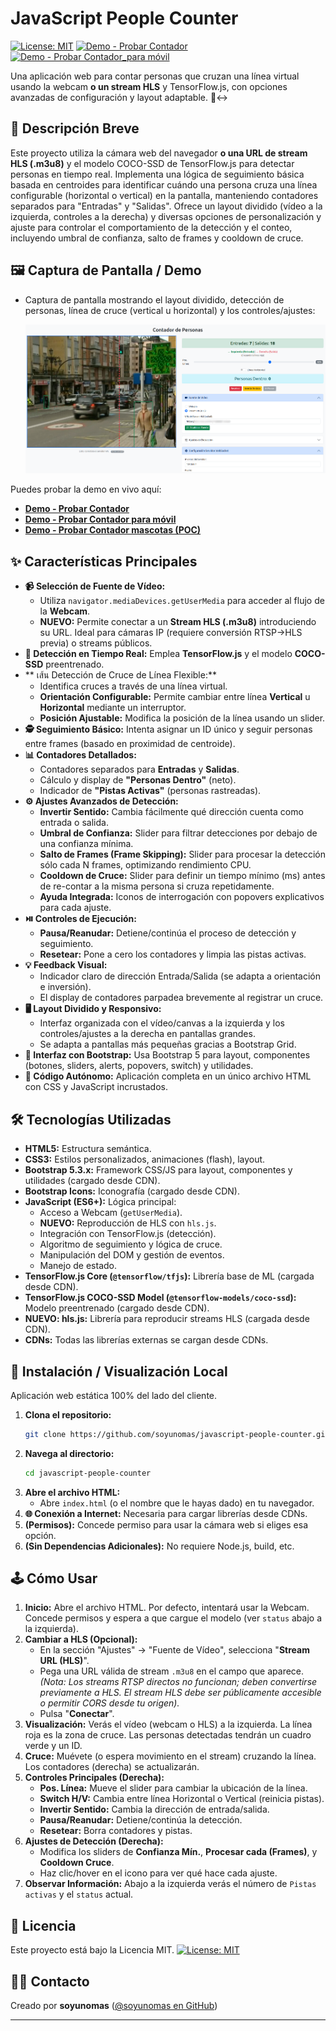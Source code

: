 # JavaScript People Counter

[![License: MIT](https://img.shields.io/badge/License-MIT-yellow.svg)](https://opensource.org/licenses/MIT) [![Demo - Probar Contador](https://img.shields.io/badge/Demo-Probar_Contador-brightgreen)](https://soyunomas.github.io/javascript-people-counter/)[![Demo - Probar Contador_para móvil](https://img.shields.io/badge/Demo-Probar_Contador_móvil-brightblue)](https://soyunomas.github.io/javascript-people-counter/index_movil.html)

Una aplicación web para contar personas que cruzan una línea virtual usando la webcam **o un stream HLS** y TensorFlow.js, con opciones avanzadas de configuración y layout adaptable. 🚶↔️

## 📝 Descripción Breve

Este proyecto utiliza la cámara web del navegador **o una URL de stream HLS (.m3u8)** y el modelo COCO-SSD de TensorFlow.js para detectar personas en tiempo real. Implementa una lógica de seguimiento básica basada en centroides para identificar cuándo una persona cruza una línea configurable (horizontal o vertical) en la pantalla, manteniendo contadores separados para "Entradas" y "Salidas". Ofrece un layout dividido (vídeo a la izquierda, controles a la derecha) y diversas opciones de personalización y ajuste para controlar el comportamiento de la detección y el conteo, incluyendo umbral de confianza, salto de frames y cooldown de cruce.

## 🖼️ Captura de Pantalla / Demo

*   Captura de pantalla mostrando el layout dividido, detección de personas, línea de cruce (vertical u horizontal) y los controles/ajustes:

    ![Captura de Pantalla del Contador de Personas](screenshot.png)

Puedes probar la demo en vivo aquí:

*   **[Demo - Probar Contador](https://soyunomas.github.io/javascript-people-counter/)**
*   **[Demo - Probar Contador para móvil](https://soyunomas.github.io/javascript-people-counter/index_movil.html)**
*   **[Demo - Probar Contador mascotas (POC)](https://soyunomas.github.io/javascript-people-counter/index_mascotas.html)**

## ✨ Características Principales

*   **📹 Selección de Fuente de Vídeo:**
    *   Utiliza `navigator.mediaDevices.getUserMedia` para acceder al flujo de la **Webcam**.
    *   **NUEVO:** Permite conectar a un **Stream HLS (.m3u8)** introduciendo su URL. Ideal para cámaras IP (requiere conversión RTSP->HLS previa) o streams públicos.
*   **🤖 Detección en Tiempo Real:** Emplea **TensorFlow.js** y el modelo **COCO-SSD** preentrenado.
*   ** เส้น Detección de Cruce de Línea Flexible:**
    *   Identifica cruces a través de una línea virtual.
    *   **Orientación Configurable:** Permite cambiar entre línea **Vertical** u **Horizontal** mediante un interruptor.
    *   **Posición Ajustable:** Modifica la posición de la línea usando un slider.
*   **🕵️ Seguimiento Básico:** Intenta asignar un ID único y seguir personas entre frames (basado en proximidad de centroide).
*   **📊 Contadores Detallados:**
    *   Contadores separados para **Entradas** y **Salidas**.
    *   Cálculo y display de **"Personas Dentro"** (neto).
    *   Indicador de **"Pistas Activas"** (personas rastreadas).
*   **⚙️ Ajustes Avanzados de Detección:**
    *   **Invertir Sentido:** Cambia fácilmente qué dirección cuenta como entrada o salida.
    *   **Umbral de Confianza:** Slider para filtrar detecciones por debajo de una confianza mínima.
    *   **Salto de Frames (Frame Skipping):** Slider para procesar la detección sólo cada N frames, optimizando rendimiento CPU.
    *   **Cooldown de Cruce:** Slider para definir un tiempo mínimo (ms) antes de re-contar a la misma persona si cruza repetidamente.
    *   **Ayuda Integrada:** Iconos de interrogación con popovers explicativos para cada ajuste.
*   **⏯️ Controles de Ejecución:**
    *   **Pausa/Reanudar:** Detiene/continúa el proceso de detección y seguimiento.
    *   **Resetear:** Pone a cero los contadores y limpia las pistas activas.
*   **💡 Feedback Visual:**
    *   Indicador claro de dirección Entrada/Salida (se adapta a orientación e inversión).
    *   El display de contadores parpadea brevemente al registrar un cruce.
*   **🖥️ Layout Dividido y Responsivo:**
    *   Interfaz organizada con el vídeo/canvas a la izquierda y los controles/ajustes a la derecha en pantallas grandes.
    *   Se adapta a pantallas más pequeñas gracias a Bootstrap Grid.
*   **🎨 Interfaz con Bootstrap:** Usa Bootstrap 5 para layout, componentes (botones, sliders, alerts, popovers, switch) y utilidades.
*   **🧩 Código Autónomo:** Aplicación completa en un único archivo HTML con CSS y JavaScript incrustados.

## 🛠️ Tecnologías Utilizadas

*   **HTML5:** Estructura semántica.
*   **CSS3:** Estilos personalizados, animaciones (flash), layout.
*   **Bootstrap 5.3.x:** Framework CSS/JS para layout, componentes y utilidades (cargado desde CDN).
*   **Bootstrap Icons:** Iconografía (cargado desde CDN).
*   **JavaScript (ES6+):** Lógica principal:
    *   Acceso a Webcam (`getUserMedia`).
    *   **NUEVO:** Reproducción de HLS con `hls.js`.
    *   Integración con TensorFlow.js (detección).
    *   Algoritmo de seguimiento y lógica de cruce.
    *   Manipulación del DOM y gestión de eventos.
    *   Manejo de estado.
*   **TensorFlow.js Core (`@tensorflow/tfjs`):** Librería base de ML (cargada desde CDN).
*   **TensorFlow.js COCO-SSD Model (`@tensorflow-models/coco-ssd`):** Modelo preentrenado (cargado desde CDN).
*   **NUEVO: hls.js:** Librería para reproducir streams HLS (cargada desde CDN).
*   **CDNs:** Todas las librerías externas se cargan desde CDNs.

## 🚀 Instalación / Visualización Local

Aplicación web estática 100% del lado del cliente.

1.  **Clona el repositorio:**
    ```bash
    git clone https://github.com/soyunomas/javascript-people-counter.git
    ```
2.  **Navega al directorio:**
    ```bash
    cd javascript-people-counter
    ```
3.  **Abre el archivo HTML:**
    *   Abre `index.html` (o el nombre que le hayas dado) en tu navegador.
4.  **🌐 Conexión a Internet:** Necesaria para cargar librerías desde CDNs.
5.  **(Permisos):** Concede permiso para usar la cámara web si eliges esa opción.
6.  **(Sin Dependencias Adicionales):** No requiere Node.js, build, etc.

## 🕹️ Cómo Usar

1.  **Inicio:** Abre el archivo HTML. Por defecto, intentará usar la Webcam. Concede permisos y espera a que cargue el modelo (ver `status` abajo a la izquierda).
2.  **Cambiar a HLS (Opcional):**
    *   En la sección "Ajustes" -> "Fuente de Vídeo", selecciona "**Stream URL (HLS)**".
    *   Pega una URL válida de stream `.m3u8` en el campo que aparece. *(Nota: Los streams RTSP directos no funcionan; deben convertirse previamente a HLS. El stream HLS debe ser públicamente accesible o permitir CORS desde tu origen).*
    *   Pulsa "**Conectar**".
3.  **Visualización:** Verás el vídeo (webcam o HLS) a la izquierda. La línea roja es la zona de cruce. Las personas detectadas tendrán un cuadro verde y un ID.
4.  **Cruce:** Muévete (o espera movimiento en el stream) cruzando la línea. Los contadores (derecha) se actualizarán.
5.  **Controles Principales (Derecha):**
    *   **Pos. Línea:** Mueve el slider para cambiar la ubicación de la línea.
    *   **Switch H/V:** Cambia entre línea Horizontal o Vertical (reinicia pistas).
    *   **Invertir Sentido:** Cambia la dirección de entrada/salida.
    *   **Pausa/Reanudar:** Detiene/continúa la detección.
    *   **Resetear:** Borra contadores y pistas.
6.  **Ajustes de Detección (Derecha):**
    *   Modifica los sliders de **Confianza Mín.**, **Procesar cada (Frames)**, y **Cooldown Cruce**.
    *   Haz clic/hover en el icono <i class="bi bi-question-circle"></i> para ver qué hace cada ajuste.
7.  **Observar Información:** Abajo a la izquierda verás el número de `Pistas activas` y el `status` actual.

## 📄 Licencia

Este proyecto está bajo la Licencia MIT.
[![License: MIT](https://img.shields.io/badge/License-MIT-yellow.svg)](https://opensource.org/licenses/MIT)

## 🧑‍💻 Contacto

Creado por **soyunomas** ([@soyunomas en GitHub](https://github.com/soyunomas))

---
